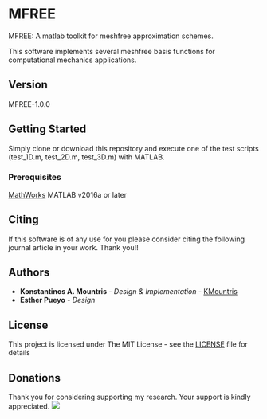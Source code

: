 # MFREE

MFREE: A matlab toolkit for meshfree approximation schemes.

This software implements several meshfree basis functions for computational mechanics applications.

## Version
MFREE-1.0.0

## Getting Started

Simply clone or download this repository and execute one of the test scripts (test_1D.m, test_2D.m, test_3D.m) with MATLAB.

### Prerequisites

[MathWorks](https://es.mathworks.com/) MATLAB v2016a or later


## Citing

If this software is of any use for you please consider citing the following journal article in your work. Thank you!!


## Authors

* **Konstantinos A. Mountris** - *Design & Implementation* - [KMountris](https://github.com/KMountris)
* **Esther Pueyo** - *Design*

## License

This project is licensed under The MIT License - see the [LICENSE](https://github.com/KMountris/mfree/blob/master/LICENSE) file for details

## Donations

Thank you for considering supporting my research. Your support is kindly appreciated. [![](https://www.paypalobjects.com/en_US/i/btn/btn_donateCC_LG.gif)](https://www.paypal.me/kmountris)
